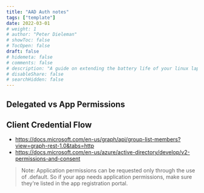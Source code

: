 ```yaml
---
title: "AAD Auth notes"
tags: ["template"]
date: 2022-03-01
# weight: 1
# author: "Peter Dieleman"
# showToc: false
# TocOpen: false
draft: false
# hidemeta: false
# comments: false
# description: "A guide on extending the battery life of your linux laptop"
# disableShare: false
# searchHidden: false
---
```


## Delegated vs App Permissions

## Client Credential Flow

- <https://docs.microsoft.com/en-us/graph/api/group-list-members?view=graph-rest-1.0&tabs=http>
- <https://docs.microsoft.com/en-us/azure/active-directory/develop/v2-permissions-and-consent>

> Note: Application permissions can be requested only through the use of .default. So if your app needs application permissions, make sure they're listed in the app registration portal.
